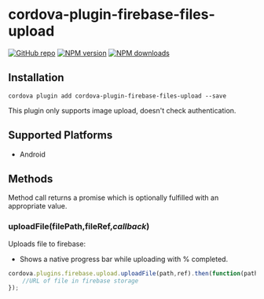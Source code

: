 # cordova-plugin-firebase-files-upload

[![GitHub repo](https://img.shields.io/badge/GitHub-Repository-blue)](https://github.com/<your-username>/<your-repo-name>)
[![NPM version](https://img.shields.io/npm/v/cordova-plugin-firebase-files-upload.svg)](https://www.npmjs.com/package/cordova-plugin-firebase-files-upload)
[![NPM downloads](https://img.shields.io/npm/dm/cordova-plugin-firebase-files-upload.svg)](https://www.npmjs.com/package/cordova-plugin-firebase-files-upload)

## Installation

    cordova plugin add cordova-plugin-firebase-files-upload --save


This plugin only supports image upload, doesn't check authentication.

## Supported Platforms

- Android

## Methods
Method call returns a promise which is optionally fulfilled with an appropriate value.

### uploadFile(filePath,fileRef,_callback_)
Uploads file to firebase:
* Shows a native progress bar while uploading with % completed.

```js
cordova.plugins.firebase.upload.uploadFile(path,ref).then(function(path){
    //URL of file in firebase storage
});
```
